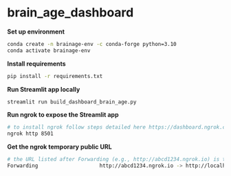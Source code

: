 
# brain_age_dashboard

**Set up environment**  
```bash
conda create -n brainage-env -c conda-forge python=3.10  
conda activate brainage-env
```

**Install requirements**  
```bash
pip install -r requirements.txt
```

**Run Streamlit app locally**  
```bash
streamlit run build_dashboard_brain_age.py
```

**Run ngrok to expose the Streamlit app**  
```bash
# to install ngrok follow steps detailed here https://dashboard.ngrok.com/get-started/setup/
ngrok http 8501
```

**Get the ngrok temporary public URL**  
```bash
# the URL listed after Forwarding (e.g., http://abcd1234.ngrok.io) is the public link that you can now share with others
Forwarding                    http://abcd1234.ngrok.io -> http://localhost:8501
```



